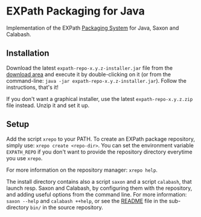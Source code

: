 # EXPath Packaging for Java

Implementation of the EXPath [Packaging System](http://expath.org/modules/pkg/)
for Java, Saxon and Calabash.


## Installation

Download the latest `expath-repo-x.y.z-installer.jar` file from the
[download area](http://code.google.com/p/expath-pkg/downloads) and
execute it by double-clicking on it (or from the command-line: `java
-jar expath-repo-x.y.z-installer.jar`).  Follow the instructions,
that's it!

If you don't want a graphical installer, use the latest
`expath-repo-x.y.z.zip` file instead.  Unzip it and set it up.


## Setup

Add the script `xrepo` to your PATH.  To create an EXPath package
repository, simply use: `xrepo create <repo-dir>`.  You can set the
environment variable `EXPATH_REPO` if you don't want to provide the
repository directory everytime you use `xrepo`.

For more information on the repository manager: `xrepo help`.

The install directory contains also a script `saxon` and a script
`calabash`, that launch resp. Saxon and Calabash, by configuring them
with the repository, and adding useful options from the command line.
For more information: `saxon --help` and `calabash ++help`, or see the
[README](https://github.com/fgeorges/expath-pkg-java/tree/master/bin)
file in the sub-directory `bin/` in the source repository.
